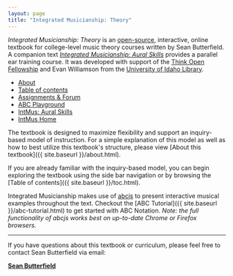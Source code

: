 ```yaml
---
layout: page
title: "Integrated Musicianship: Theory"
---
```


*Integrated Musicianship: Theory* is an [open-source](https://github.com/intmus/inttheory22-23), interactive, online textbook for college-level music theory courses written by Sean Butterfield. A companion text [*Integrated Musicianship: Aural Skills*](https://intmus.github.io/intas19-20/) provides a parallel ear training course.
It was developed with support of the [Think Open Fellowship](https://www.lib.uidaho.edu/open/) and Evan Williamson from the [University of Idaho Library](https://www.lib.uidaho.edu/). 

<ul class="index-buttons">
<li><a href="{{ '/about.html' | relative_url }}">About</a></li>
<li><a href="{{ '/toc.html' | relative_url }}">Table of contents</a></li>
<li><a href="{{ '/forum/index.html' | relative_url }}">Assignments &amp; Forum</a></li>
<li><a href="{{ '/abc-playground.html' | relative_url }}">ABC Playground</a></li>
<li><a href="https://intmus.github.io/intas19-20/">IntMus: Aural Skills</a></li>
<li><a href="https://intmus.github.io/">IntMus Home</a></li>
</ul>

The textbook is designed to maximize flexibility and support an inquiry-based model of instruction. 
For a simple explanation of this model as well as how to best utilize this textbook's structure, please view [About this textbook]({{ site.baseurl }}/about.html).

If you are already familiar with the inquiry-based model, you can begin exploring the textbook using the side bar navigation or by browsing the [Table of contents]({{ site.baseurl }}/toc.html).

Integrated Musicianship makes use of [abcjs](https://github.com/paulrosen/abcjs) to present interactive musical examples throughout the text. 
Checkout the [ABC Tutorial]({{ site.baseurl }}/abc-tutorial.html) to get started with ABC Notation. *Note: the full functionality of abcjs works best on up-to-date Chrome or Firefox browsers.*

<hr>

If you have questions about this textbook or curriculum, please feel free to contact Sean Butterfield via email:

[**Sean Butterfield**](mailto:sbutterfield@uidaho.edu)
